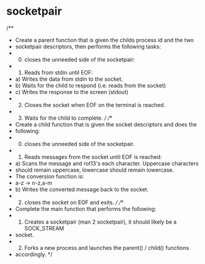 # socketpair
/**
 * Create a parent function that is given the childs process id and the two
 * socketpair descriptors, then performs the following tasks:
 * 0) closes the unneeded side of the socketpair:
 * 1) Reads from stdin until EOF:
 *  a) Writes the data from stdin to the socket.
 *  b) Waits for the child to respond (i.e. reads from the socket)
 *  c) Writes the response to the screen (stdout)
 * 2) Closes the socket when EOF on the terminal is reached.
 * 3) Waits for the child to complete.
 */
 /**
 * Create a child function that is given the socket descriptors and does the
 * following:
 * 0) closes the unneeded side of the socketpair.
 * 1) Reads messages from the socket until EOF is reached:
 *  a) Scans the message and rot13's each character.  Uppercase characters
 *   should remain uppercase, lowercase should remain lowercase.
 *   The conversion function is:
 *    a-z -> n-z,a-m
 *  b) Writes the converted message back to the socket.
 * 2) closes the socket on EOF and exits.
 */
 /**
 * Complete the main function that performs the following:
 * 1) Creates a socketpair (man 2 socketpair), it should likely be a SOCK_STREAM
 *    socket.
 * 2) Forks a new process and launches the parent() / child() functions
 *    accordingly.
 */
